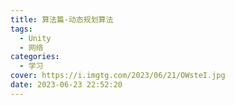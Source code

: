 ```yaml
---
title: 算法篇-动态规划算法
tags:
  - Unity
  - 网络
categories:
  - 学习
cover: https://i.imgtg.com/2023/06/21/OWsteI.jpg
date: 2023-06-23 22:52:20
---
```

